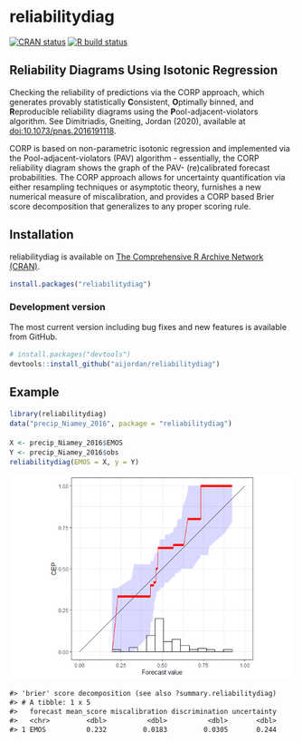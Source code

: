 
# reliabilitydiag

<!-- badges: start -->

[![CRAN
status](https://www.r-pkg.org/badges/version/reliabilitydiag)](https://cran.r-project.org/package=reliabilitydiag)
[![R build
status](https://github.com/aijordan/reliabilitydiag/workflows/R-CMD-check/badge.svg)](https://github.com/aijordan/reliabilitydiag/actions)
<!-- badges: end -->

## Reliability Diagrams Using Isotonic Regression

Checking the reliability of predictions via the CORP approach, which
generates provably statistically **C**onsistent, **O**ptimally binned,
and **R**eproducible reliability diagrams using the
**P**ool-adjacent-violators algorithm. See Dimitriadis, Gneiting, Jordan
(2020), available at
[doi:10.1073/pnas.2016191118](https://doi.org/10.1073/pnas.2016191118).

CORP is based on non-parametric isotonic regression and implemented via
the Pool-adjacent-violators (PAV) algorithm - essentially, the CORP
reliability diagram shows the graph of the PAV- (re)calibrated forecast
probabilities. The CORP approach allows for uncertainty quantification
via either resampling techniques or asymptotic theory, furnishes a new
numerical measure of miscalibration, and provides a CORP based Brier
score decomposition that generalizes to any proper scoring rule.

## Installation

reliabilitydiag is available on [The Comprehensive R Archive Network
(CRAN)](https://cran.r-project.org/package=reliabilitydiag).

``` r
install.packages("reliabilitydiag")
```

### Development version

The most current version including bug fixes and new features is
available from GitHub.

``` r
# install.packages("devtools")
devtools::install_github("aijordan/reliabilitydiag")
```

## Example

``` r
library(reliabilitydiag)
data("precip_Niamey_2016", package = "reliabilitydiag")

X <- precip_Niamey_2016$EMOS
Y <- precip_Niamey_2016$obs
reliabilitydiag(EMOS = X, y = Y)
```

![](man/figures/README-example-1.png)<!-- -->

    #> 'brier' score decomposition (see also ?summary.reliabilitydiag)
    #> # A tibble: 1 x 5
    #>   forecast mean_score miscalibration discrimination uncertainty
    #>   <chr>         <dbl>          <dbl>          <dbl>       <dbl>
    #> 1 EMOS          0.232         0.0183         0.0305       0.244
